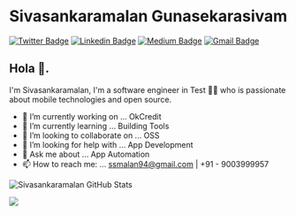 
# Sivasankaramalan Gunasekarasivam
[![Twitter Badge](https://img.shields.io/badge/-@mrPssych-1ca0f1?style=flat-square&labelColor=1ca0f1&logo=twitter&logoColor=white&link=https://twitter.com/mrPssych)](https://twitter.com/mrPssych) [![Linkedin Badge](https://img.shields.io/badge/-sivasankaramalan-blue?style=flat-square&logo=Linkedin&logoColor=white&link=https://www.linkedin.com/in/sivasankaramalan/)](https://www.linkedin.com/in/sivasankaramalan/) [![Medium Badge](https://img.shields.io/badge/-@Shivgss-03a57a?style=flat-square&labelColor=000000&logo=Medium&link=https://medium.com/@Shivgss)](https://medium.com/@Shivgss)
[![Gmail Badge](https://img.shields.io/badge/-ssmalan94@gmail.com-c14438?style=flat-square&logo=Gmail&logoColor=white&link=mailto:ssmalan94@gmail.com)](mailto:ssmalan94@gmail.com)

## Hola 👋.
I'm Sivasankaramalan, I'm a software engineer in Test 👨‍💻 who is passionate about mobile technologies and open source.

- 🔭 I’m currently working on ... OkCredit
- 🌱 I’m currently learning ... Building Tools
- 👯 I’m looking to collaborate on ... OSS
- 🤔 I’m looking for help with ... App Development 
- 💬 Ask me about ... App Automation
- 📫 How to reach me: ... ssmalan94@gmail.com | +91 - 9003999957

![Sivasankaramalan GitHub Stats](https://github-readme-stats.vercel.app/api?username=sivasankaramalan&show_icons=true&hide_border=true)

<a href="https://github.com/sivasankaramalan/github-readme-stats">
  <img align="left" src="https://github-readme-stats.sivasankaramalan.vercel.app/api/pin/?username=sivasankaramalan&repo=github-readme-stats" />
</a>
<!--![About Me](https://github.com/CyrisXD/CyrisXD/raw/master/bio.gif)-->

<!--
**Sivasankaramalan/Sivasankaramalan** is a ✨ _special_ ✨ repository because its `README.md` (this file) appears on your GitHub profile.
